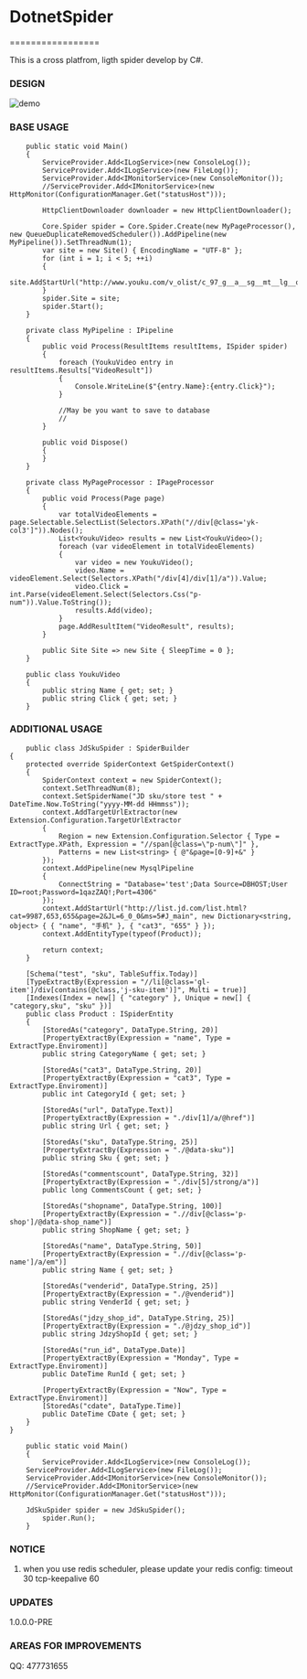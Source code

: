 # DotnetSpider
=================

This is a cross platfrom, ligth spider develop by C#.

### DESIGN
 
![demo](http://images2015.cnblogs.com/blog/40347/201605/40347-20160511101118155-1794710718.jpg)

### BASE USAGE

    	public static void Main()
		{
			ServiceProvider.Add<ILogService>(new ConsoleLog());
			ServiceProvider.Add<ILogService>(new FileLog());
			ServiceProvider.Add<IMonitorService>(new ConsoleMonitor());
			//ServiceProvider.Add<IMonitorService>(new HttpMonitor(ConfigurationManager.Get("statusHost")));
			
			HttpClientDownloader downloader = new HttpClientDownloader();

			Core.Spider spider = Core.Spider.Create(new MyPageProcessor(), new QueueDuplicateRemovedScheduler()).AddPipeline(new MyPipeline()).SetThreadNum(1);
			var site = new Site() { EncodingName = "UTF-8" };
			for (int i = 1; i < 5; ++i)
			{
				site.AddStartUrl("http://www.youku.com/v_olist/c_97_g__a__sg__mt__lg__q__s_1_r_0_u_0_pt_0_av_0_ag_0_sg__pr__h__d_1_p_1.html");
			}
			spider.Site = site;
			spider.Start();
		}

		private class MyPipeline : IPipeline
		{
			public void Process(ResultItems resultItems, ISpider spider)
			{
				foreach (YoukuVideo entry in resultItems.Results["VideoResult"])
				{
					Console.WriteLine($"{entry.Name}:{entry.Click}");
				}

				//May be you want to save to database
				// 
			}

			public void Dispose()
			{
			}
		}

		private class MyPageProcessor : IPageProcessor
		{
			public void Process(Page page)
			{
				var totalVideoElements = page.Selectable.SelectList(Selectors.XPath("//div[@class='yk-col3']")).Nodes();
				List<YoukuVideo> results = new List<YoukuVideo>();
				foreach (var videoElement in totalVideoElements)
				{
					var video = new YoukuVideo();
					video.Name = videoElement.Select(Selectors.XPath("/div[4]/div[1]/a")).Value;
					video.Click = int.Parse(videoElement.Select(Selectors.Css("p-num")).Value.ToString());
					results.Add(video);
				}
				page.AddResultItem("VideoResult", results);
			}

			public Site Site => new Site { SleepTime = 0 };
		}

		public class YoukuVideo
		{
			public string Name { get; set; }
			public string Click { get; set; }
		}
	
### ADDITIONAL USAGE

        public class JdSkuSpider : SpiderBuilder
	{
		protected override SpiderContext GetSpiderContext()
		{
			SpiderContext context = new SpiderContext();
			context.SetThreadNum(8);
			context.SetSpiderName("JD sku/store test " + DateTime.Now.ToString("yyyy-MM-dd HHmmss"));
			context.AddTargetUrlExtractor(new Extension.Configuration.TargetUrlExtractor
			{
				Region = new Extension.Configuration.Selector { Type = ExtractType.XPath, Expression = "//span[@class=\"p-num\"]" },
				Patterns = new List<string> { @"&page=[0-9]+&" }
			});
			context.AddPipeline(new MysqlPipeline
			{
				ConnectString = "Database='test';Data Source=DBHOST;User ID=root;Password=1qazZAQ!;Port=4306"
			});
			context.AddStartUrl("http://list.jd.com/list.html?cat=9987,653,655&page=2&JL=6_0_0&ms=5#J_main", new Dictionary<string, object> { { "name", "手机" }, { "cat3", "655" } });
			context.AddEntityType(typeof(Product));
			
			return context;
		}

		[Schema("test", "sku", TableSuffix.Today)]
		[TypeExtractBy(Expression = "//li[@class='gl-item']/div[contains(@class,'j-sku-item')]", Multi = true)]
		[Indexes(Index = new[] { "category" }, Unique = new[] { "category,sku", "sku" })]
		public class Product : ISpiderEntity
		{
			[StoredAs("category", DataType.String, 20)]
			[PropertyExtractBy(Expression = "name", Type = ExtractType.Enviroment)]
			public string CategoryName { get; set; }

			[StoredAs("cat3", DataType.String, 20)]
			[PropertyExtractBy(Expression = "cat3", Type = ExtractType.Enviroment)]
			public int CategoryId { get; set; }

			[StoredAs("url", DataType.Text)]
			[PropertyExtractBy(Expression = "./div[1]/a/@href")]
			public string Url { get; set; }

			[StoredAs("sku", DataType.String, 25)]
			[PropertyExtractBy(Expression = "./@data-sku")]
			public string Sku { get; set; }

			[StoredAs("commentscount", DataType.String, 32)]
			[PropertyExtractBy(Expression = "./div[5]/strong/a")]
			public long CommentsCount { get; set; }

			[StoredAs("shopname", DataType.String, 100)]
			[PropertyExtractBy(Expression = ".//div[@class='p-shop']/@data-shop_name")]
			public string ShopName { get; set; }

			[StoredAs("name", DataType.String, 50)]
			[PropertyExtractBy(Expression = ".//div[@class='p-name']/a/em")]
			public string Name { get; set; }

			[StoredAs("venderid", DataType.String, 25)]
			[PropertyExtractBy(Expression = "./@venderid")]
			public string VenderId { get; set; }

			[StoredAs("jdzy_shop_id", DataType.String, 25)]
			[PropertyExtractBy(Expression = "./@jdzy_shop_id")]
			public string JdzyShopId { get; set; }

			[StoredAs("run_id", DataType.Date)]
			[PropertyExtractBy(Expression = "Monday", Type = ExtractType.Enviroment)]
			public DateTime RunId { get; set; }

			[PropertyExtractBy(Expression = "Now", Type = ExtractType.Enviroment)]
			[StoredAs("cdate", DataType.Time)]
			public DateTime CDate { get; set; }
		}
	}
    
    	public static void Main()
    	{
    		ServiceProvider.Add<ILogService>(new ConsoleLog());
		ServiceProvider.Add<ILogService>(new FileLog());
		ServiceProvider.Add<IMonitorService>(new ConsoleMonitor());
		//ServiceProvider.Add<IMonitorService>(new HttpMonitor(ConfigurationManager.Get("statusHost")));
		
		JdSkuSpider spider = new JdSkuSpider();
    		spider.Run();
    	}

### NOTICE

1. when you use redis scheduler, please update your redis config: 
	timeout 30 
	tcp-keepalive 60


### UPDATES

1.0.0.0-PRE

### AREAS FOR IMPROVEMENTS

QQ: 477731655
